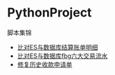 # PythonProject

脚本集锦
 - [比对ES与数据库结算账单明细](check_its_bill_detail.py)
 - [比对ES与数据库fbg六大交易流水](check_fbg_relation.py)
 - [修复历史收款申请单](repair_its_receivable_apply.py)